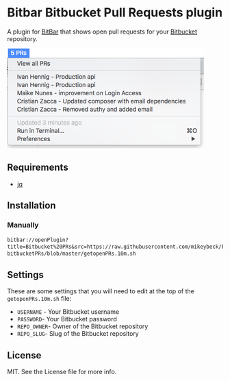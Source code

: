 # Bitbar Bitbucket Pull Requests plugin

A plugin for [BitBar](https://github.com/matryer/bitbar) that shows open pull requests for your [Bitbucket](https://bitbucket.org/) repository.

![](/screenshot.png?raw=true)

## Requirements
* [jq](https://stedolan.github.io/jq/)

## Installation
### Manually
```
bitbar://openPlugin?title=Bitbucket%20PRs&src=https://raw.githubusercontent.com/mikeybeck/bitbar-bitbucketPRs/blob/master/getopenPRs.10m.sh
```

## Settings
These are some settings that you will need to edit at the top of the `getopenPRs.10m.sh` file:

* `USERNAME` - Your Bitbucket username
* `PASSWORD`- Your Bitbucket password
* `REPO_OWNER`- Owner of the Bitbucket repository
* `REPO_SLUG`- Slug of the Bitbucket repository

## License
MIT. See the License file for more info.